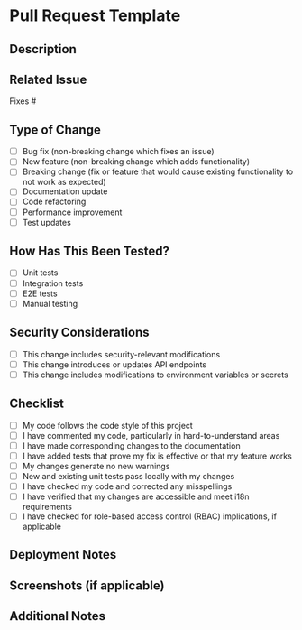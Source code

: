 # Pull Request Template

## Description

<!-- Provide a clear and concise description of the changes in this PR -->

## Related Issue

<!-- Link to the issue that this PR addresses -->

Fixes #

## Type of Change

<!-- Mark with an 'x' the types of changes introduced in this PR -->

- [ ] Bug fix (non-breaking change which fixes an issue)
- [ ] New feature (non-breaking change which adds functionality)
- [ ] Breaking change (fix or feature that would cause existing functionality to not work as expected)
- [ ] Documentation update
- [ ] Code refactoring
- [ ] Performance improvement
- [ ] Test updates

## How Has This Been Tested?

<!-- Describe the tests that you ran to verify your changes -->

- [ ] Unit tests
- [ ] Integration tests
- [ ] E2E tests
- [ ] Manual testing

## Security Considerations

- [ ] This change includes security-relevant modifications
- [ ] This change introduces or updates API endpoints
- [ ] This change includes modifications to environment variables or secrets

## Checklist

<!-- Mark with an 'x' all the boxes that apply -->

- [ ] My code follows the code style of this project
- [ ] I have commented my code, particularly in hard-to-understand areas
- [ ] I have made corresponding changes to the documentation
- [ ] I have added tests that prove my fix is effective or that my feature works
- [ ] My changes generate no new warnings
- [ ] New and existing unit tests pass locally with my changes
- [ ] I have checked my code and corrected any misspellings
- [ ] I have verified that my changes are accessible and meet i18n requirements
- [ ] I have checked for role-based access control (RBAC) implications, if applicable

## Deployment Notes

<!-- Include any notes related to deployment of this change -->

## Screenshots (if applicable)

<!-- Add screenshots to help explain your changes if relevant -->

## Additional Notes

<!-- Add any other information about the PR here -->
